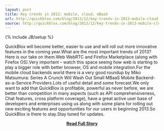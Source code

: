 ```yaml
---
layout: post
title: Key trends in 2013: mobile, cloud, mBaaS
url: http://quickblox.com/blog/2012/12/key-trends-in-2013-mobile-cloud-mbaas/
source: http://quickblox.com/blog/2012/12/key-trends-in-2013-mobile-cloud-mbaas/
---
```

{% include JB/setup %}<p>QuickBlox will become better, easier to use and will roll out more innovative features in the coming year.What are the most important trends of 2013?Here is our take on them.Web
 WebRTC and Firefox Marketplace (along with Firefox OS).Very important – watch this space seeing how web is starting to play a bigger role with better browser, OS and mobile integration.For the mobile cloud backends world there is a very good roundup by Miko Matsumura: Series A Crunch Will Wash Out Small MBaaS Mobile Backend-as-a-Service Providers.Lots of useful detail and some forecast.We only want to add that QuickBlox is profitable, powerful as never before, we are better than competition in many aspects (such as API comprehensiveness, Chat features, cross platform coverage), have a great active user base of developers and enterprises using us along with some plans for rolling out new exciting features and opportunities for our users in beginning 2013.So QuickBlox is there to stay.Stay tuned for updates.</p>
<center><p><a href="http://quickblox.com/blog/2012/12/key-trends-in-2013-mobile-cloud-mbaas/" style='padding:25px; font-sze:18px; font-weight: bold;'>Read Full Story</a></p></center>
